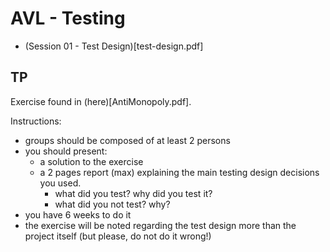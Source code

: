 # AVL - Testing

- (Session 01 - Test Design)[test-design.pdf]

## TP

Exercise found in (here)[AntiMonopoly.pdf].

Instructions:
 - groups should be composed of at least 2 persons
 - you should present:
   - a solution to the exercise
   - a 2 pages report (max) explaining the main testing design decisions you used.
      - what did you test? why did you test it?
      - what did you not test? why?
 - you have 6 weeks to do it
 - the exercise will be noted regarding the test design more than the project itself (but please, do not do it wrong!)

